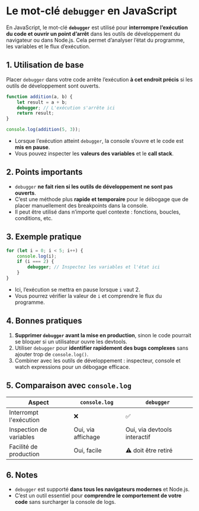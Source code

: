 # Le mot-clé `debugger` en JavaScript

En JavaScript, le mot-clé **`debugger`** est utilisé pour **interrompre l’exécution du code et ouvrir un point d’arrêt** dans les outils de développement du navigateur ou dans Node.js. Cela permet d’analyser l’état du programme, les variables et le flux d’exécution.

## 1. Utilisation de base

Placer `debugger` dans votre code arrête l’exécution **à cet endroit précis** si les outils de développement sont ouverts.

```js
function addition(a, b) {
    let result = a + b;
    debugger; // L'exécution s'arrête ici
    return result;
}

console.log(addition(5, 3));
```

* Lorsque l’exécution atteint `debugger`, la console s’ouvre et le code est **mis en pause**.
* Vous pouvez inspecter les **valeurs des variables** et le **call stack**.

## 2. Points importants

* `debugger` **ne fait rien si les outils de développement ne sont pas ouverts**.
* C’est une méthode plus **rapide et temporaire** pour le débogage que de placer manuellement des breakpoints dans la console.
* Il peut être utilisé dans n’importe quel contexte : fonctions, boucles, conditions, etc.

## 3. Exemple pratique

```js
for (let i = 0; i < 5; i++) {
    console.log(i);
    if (i === 2) {
        debugger; // Inspectez les variables et l'état ici
    }
}
```

* Ici, l’exécution se mettra en pause lorsque `i` vaut 2.
* Vous pourrez vérifier la valeur de `i` et comprendre le flux du programme.

## 4. Bonnes pratiques

1. **Supprimer `debugger` avant la mise en production**, sinon le code pourrait se bloquer si un utilisateur ouvre les devtools.
2. Utiliser `debugger` pour **identifier rapidement des bugs complexes** sans ajouter trop de `console.log()`.
3. Combiner avec les outils de développement : inspecteur, console et watch expressions pour un débogage efficace.

## 5. Comparaison avec `console.log`

| Aspect                  | `console.log`      | `debugger`                   |
| ----------------------- | ------------------ | ---------------------------- |
| Interrompt l'exécution  | ❌                  | ✅                            |
| Inspection de variables | Oui, via affichage | Oui, via devtools interactif |
| Facilité de production  | Oui, facile        | ⚠️ doit être retiré          |

## 6. Notes

* `debugger` est supporté **dans tous les navigateurs modernes** et Node.js.
* C’est un outil essentiel pour **comprendre le comportement de votre code** sans surcharger la console de logs.
